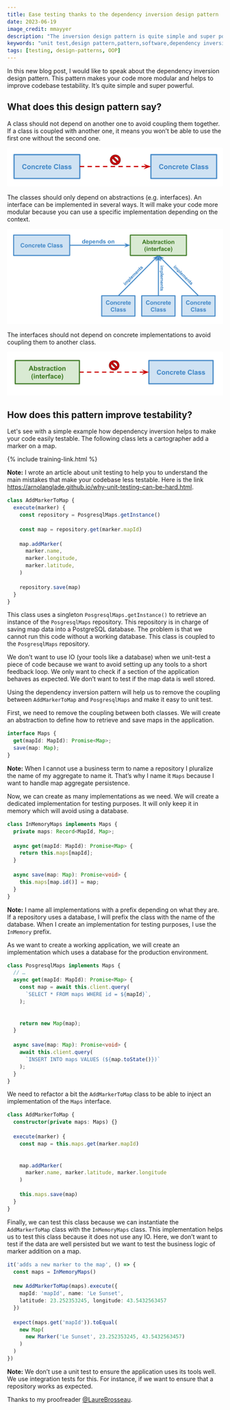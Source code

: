 ```yaml
---
title: Ease testing thanks to the dependency inversion design pattern
date: 2023-06-19
image_credit: mmayyer
description: "The inversion design pattern is quite simple and super powerful. It makes your code more modular. It lets you change a class's dependency to another one depending on the context. It is a good way to decouple your code from IO to make it testable."
keywords: "unit test,design pattern,pattern,software,dependency inversion,dependency injection,test,typescript"
tags: [testing, design-patterns, OOP]
---
```


In this new blog post, I would like to speak about the dependency inversion design pattern. This pattern makes your code more modular and helps to improve codebase testability. It’s quite simple and super powerful.
## What does this design pattern say?
A class should not depend on another one to avoid coupling them together. If a class is coupled with another one, it means you won’t be able to use the first one without the second one.

![Concrete class should not use concrete class](images/posts/inversion-dependency/concrete-class-should-not-use-concrete-class.svg)

The classes should only depend on abstractions (e.g. interfaces). An interface can be implemented in several ways. It will make your code more modular because you can use a specific implementation depending on the context.

![Concrete class should depend on abstraction](images/posts/inversion-dependency/depend-on-abstraction.svg)

The interfaces should not depend on concrete implementations to avoid coupling them to another class.

![Abstraction should not use concrete class](images/posts/inversion-dependency/abstraction-should-not-use-concrete-class.svg)

## How does this pattern improve testability?

Let's see with a simple example how dependency inversion helps to make your code easily testable. The following class lets a cartographer add a marker on a map.

{% include training-link.html %}

**Note:** I wrote an article about unit testing to help you to understand the main mistakes that make your codebase less testable. Here is the link https://arnolanglade.github.io/why-unit-testing-can-be-hard.html.

```ts
class AddMarkerToMap {
  execute(marker) {
    const repository = PosgresqlMaps.getInstance()
    
    const map = repository.get(marker.mapId)
    
    map.addMarker(
      marker.name,
      marker.longitude,
      marker.latitude,
    )

    repository.save(map)
  }
}
```

This class uses a singleton `PosgresqlMaps.getInstance()` to retrieve an instance of the `PosgresqlMaps` repository. This repository is in charge of saving map data into a PostgreSQL database. The problem is that we cannot run this code without a working database. This class is coupled to the `PosgresqlMaps` repository.

We don't want to use IO (your tools like a database) when we unit-test a piece of code because we want to avoid setting up any tools to a short feedback loop. We only want to check if a section of the application behaves as expected. We don’t want to test if the map data is well stored.

Using the dependency inversion pattern will help us to remove the coupling between  `AddMarkerToMap` and `PosgresqlMaps` and make it easy to unit test.

First, we need to remove the coupling between both classes. We will create an abstraction to define how to retrieve and save maps in the application.

```ts
interface Maps {
  get(mapId: MapId): Promise<Map>;
  save(map: Map);
}
```

**Note:** When I cannot use a business term to name a repository I pluralize the name of my aggregate to name it. That’s why I name it `Maps` because I want to handle map aggregate persistence.

Now, we can create as many implementations as we need. We will create a dedicated implementation for testing purposes. It will only keep it in memory which will avoid using a database.

```ts
class InMemoryMaps implements Maps {
  private maps: Record<MapId, Map>;
  
  async get(mapId: MapId): Promise<Map> {
    return this.maps[mapId];
  }

  async save(map: Map): Promise<void> {
    this.maps[map.id()] = map;
  }
}
```

**Note:** I name all implementations with a prefix depending on what they are. If a repository uses a database, I will prefix the class with the name of the database. When I create an implementation for testing purposes, I use the `InMemory` prefix.

As we want to create a working application, we will create an implementation which uses a database for the production environment.

```ts
class PosgresqlMaps implements Maps {
  // …
  async get(mapId: MapId): Promise<Map> {
    const map = await this.client.query(
      `SELECT * FROM maps WHERE id = ${mapId}`,
    );


    return new Map(map);
  }
  
  async save(map: Map): Promise<void> {
    await this.client.query(
      `INSERT INTO maps VALUES (${map.toState()})`
    );
  }
}
```

We need to refactor a bit the `AddMarkerToMap` class to be able to inject an implementation of the `Maps` interface.

```ts
class AddMarkerToMap {
  constructor(private maps: Maps) {}
  
  execute(marker) {
    const map = this.maps.get(marker.mapId)


    map.addMarker(
      marker.name, marker.latitude, marker.longitude
    )
    
    this.maps.save(map)
  }
}
```

Finally, we can test this class because we can instantiate the `AddMarkerToMap` class with the `InMemoryMaps` class. This implementation helps us to test this class because it does not use any IO. Here, we don’t want to test if the data are well persisted but we want to test the business logic of marker addition on a map.

```ts
it('adds a new marker to the map', () => {
  const maps = InMemoryMaps()
  
  new AddMarkerToMap(maps).execute({
    mapId: 'mapId', name: 'Le Sunset',
    latitude: 23.252353245, longitude: 43.5432563457
  })
  
  expect(maps.get('mapId')).toEqual(
    new Map(
      new Marker('Le Sunset', 23.252353245, 43.5432563457)
    )
  )
})
```

**Note:** We don’t use a unit test to ensure the application uses its tools well. We use integration tests for this. For instance, if we want to ensure that a repository works as expected. 

Thanks to my proofreader [@LaureBrosseau](https://www.linkedin.com/in/laurebrosseau).
